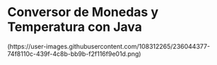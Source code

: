 <h1>Conversor de Monedas y Temperatura con Java</h1>
<img>(https://user-images.githubusercontent.com/108312265/236044377-74f8110c-439f-4c8b-bb9b-f2f116f9e01d.png)
</img>
